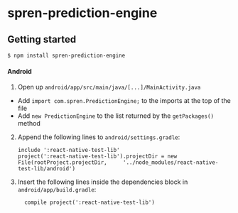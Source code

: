 
# spren-prediction-engine

## Getting started

`$ npm install spren-prediction-engine`

#### Android

1. Open up `android/app/src/main/java/[...]/MainActivity.java`
  - Add `import com.spren.PredictionEngine;` to the imports at the top of the file
  - Add `new PredictionEngine` to the list returned by the `getPackages()` method
2. Append the following lines to `android/settings.gradle`:
  	```
  	include ':react-native-test-lib'
  	project(':react-native-test-lib').projectDir = new File(rootProject.projectDir, 	'../node_modules/react-native-test-lib/android')
  	```
3. Insert the following lines inside the dependencies block in `android/app/build.gradle`:
  	```
      compile project(':react-native-test-lib')
  	```